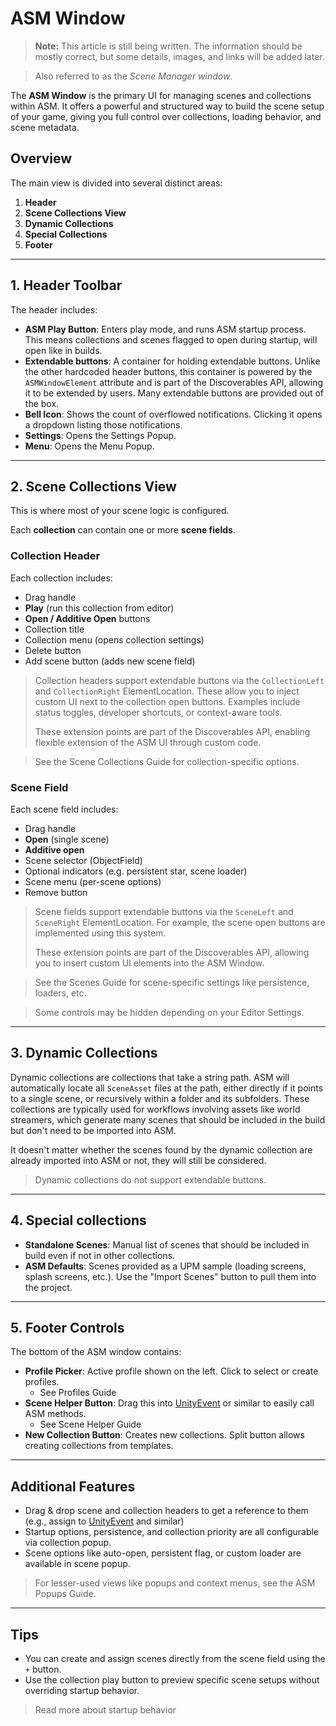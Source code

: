 # ASM Window

> **Note:** This article is still being written. The information should be mostly correct, but some details, images, and links will be added later.


> Also referred to as the _Scene Manager window_.

The **ASM Window** is the primary UI for managing scenes and collections within ASM. It offers a powerful and structured way to build the scene setup of your game, giving you full control over collections, loading behavior, and scene metadata.

## Overview

The main view is divided into several distinct areas:

1. **Header**
2. **Scene Collections View**
3. **Dynamic Collections**
4. **Special Collections**
5. **Footer**

---

## 1. Header Toolbar

The header includes:

- **ASM Play Button**: Enters play mode, and runs ASM startup process. This means collections and scenes flagged to open during startup, will open like in builds.
- **Extendable buttons**: A container for holding extendable buttons. Unlike the other hardcoded header buttons, this container is powered by the `ASMWindowElement` attribute and is part of the Discoverables API, allowing it to be extended by users. Many extendable buttons are provided out of the box.
- **Bell Icon**: Shows the count of overflowed notifications. Clicking it opens a dropdown listing those notifications.
- **Settings**: Opens the Settings Popup.
- **Menu**: Opens the Menu Popup.

---

## 2. Scene Collections View

This is where most of your scene logic is configured.

Each **collection** can contain one or more **scene fields**.

### Collection Header

Each collection includes:

- Drag handle
- **Play** (run this collection from editor)
- **Open / Additive Open** buttons
- Collection title
- Collection menu (opens collection settings)
- Delete button
- Add scene button (adds new scene field)

> Collection headers support extendable buttons via the `CollectionLeft` and `CollectionRight` ElementLocation. These allow you to inject custom UI next to the collection open buttons. Examples include status toggles, developer shortcuts, or context-aware tools.
> 
> These extension points are part of the Discoverables API, enabling flexible extension of the ASM UI through custom code.

> See the Scene Collections Guide for collection-specific options.

### Scene Field

Each scene field includes:

- Drag handle
- **Open** (single scene)
- **Additive open**
- Scene selector (ObjectField)
- Optional indicators (e.g. persistent star, scene loader)
- Scene menu (per-scene options)
- Remove button

> Scene fields support extendable buttons via the `SceneLeft` and `SceneRight` ElementLocation. For example, the scene open buttons are implemented using this system.
> 
> These extension points are part of the Discoverables API, allowing you to insert custom UI elements into the ASM Window.

> See the Scenes Guide for scene-specific settings like persistence, loaders, etc.

> Some controls may be hidden depending on your Editor Settings.

---

## 3. Dynamic Collections

Dynamic collections are collections that take a string path. ASM will automatically locate all `SceneAsset` files at the path, either directly if it points to a single scene, or recursively within a folder and its subfolders. These collections are typically used for workflows involving assets like world streamers, which generate many scenes that should be included in the build but don't need to be imported into ASM.

It doesn't matter whether the scenes found by the dynamic collection are already imported into ASM or not, they will still be considered.

> Dynamic collections do not support extendable buttons.

---

## 4. Special collections

- **Standalone Scenes**: Manual list of scenes that should be included in build even if not in other collections.
- **ASM Defaults**: Scenes provided as a UPM sample (loading screens, splash screens, etc.). Use the "Import Scenes" button to pull them into the project.

---

## 5. Footer Controls

The bottom of the ASM window contains:

- **Profile Picker**: Active profile shown on the left. Click to select or create profiles.
    - See Profiles Guide
- **Scene Helper Button**: Drag this into [UnityEvent](https://docs.unity3d.com/Manual/UnityEvents.html) or similar to easily call ASM methods.
    - See Scene Helper Guide
- **New Collection Button**: Creates new collections. Split button allows creating collections from templates.

---

## Additional Features

- Drag & drop scene and collection headers to get a reference to them (e.g., assign to [UnityEvent](https://docs.unity3d.com/Manual/UnityEvents.html) and similar)
- Startup options, persistence, and collection priority are all configurable via collection popup.
- Scene options like auto-open, persistent flag, or custom loader are available in scene popup.

> For lesser-used views like popups and context menus, see the ASM Popups Guide.

---

## Tips

- You can create and assign scenes directly from the scene field using the `+` button.
- Use the collection play button to preview specific scene setups without overriding startup behavior.

> Read more about startup behavior
